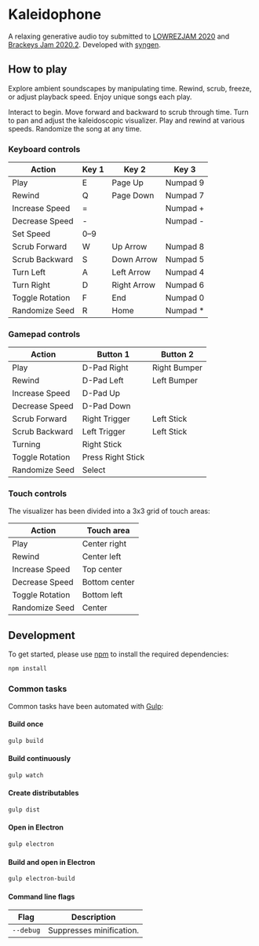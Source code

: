 # Kaleidophone
A relaxing generative audio toy submitted to [LOWREZJAM 2020](https://itch.io/jam/lowrezjam-2020) and [Brackeys Jam 2020.2](https://itch.io/jam/brackeys-4).
Developed with [syngen](https://github.com/nicross/syngen).

## How to play
Explore ambient soundscapes by manipulating time.
Rewind, scrub, freeze, or adjust playback speed.
Enjoy unique songs each play.

Interact to begin.
Move forward and backward to scrub through time.
Turn to pan and adjust the kaleidoscopic visualizer.
Play and rewind at various speeds.
Randomize the song at any time.

### Keyboard controls
| Action | Key 1 | Key 2 | Key 3 |
| - | - | - | - |
| Play | E | Page Up | Numpad 9 |
| Rewind | Q | Page Down | Numpad 7 |
| Increase Speed | = | | Numpad + |
| Decrease Speed | - | | Numpad - |
| Set Speed | 0–9 | | |
| Scrub Forward | W | Up Arrow | Numpad 8 |
| Scrub Backward | S | Down Arrow | Numpad 5 |
| Turn Left | A | Left Arrow | Numpad 4 |
| Turn Right | D | Right Arrow | Numpad 6 |
| Toggle Rotation | F | End | Numpad 0 |
| Randomize Seed | R | Home | Numpad * |

### Gamepad controls
| Action | Button 1 | Button 2 |
| - | - | - |
| Play | D-Pad Right | Right Bumper |
| Rewind | D-Pad Left | Left Bumper |
| Increase Speed | D-Pad Up | |
| Decrease Speed | D-Pad Down | |
| Scrub Forward | Right Trigger | Left Stick |
| Scrub Backward | Left Trigger | Left Stick |
| Turning | Right Stick | |
| Toggle Rotation | Press Right Stick | |
| Randomize Seed | Select | |

### Touch controls
The visualizer has been divided into a 3x3 grid of touch areas:

| Action | Touch area |
| - | - |
| Play | Center right |
| Rewind | Center left |
| Increase Speed | Top center |
| Decrease Speed | Bottom center |
| Toggle Rotation | Bottom left |
| Randomize Seed | Center |

## Development
To get started, please  use [npm](https://nodejs.org) to install the required dependencies:
```sh
npm install
```

### Common tasks
Common tasks have been automated with [Gulp](https://gulpjs.com):

#### Build once
```sh
gulp build
```

#### Build continuously
```sh
gulp watch
```

#### Create distributables
```sh
gulp dist
```

#### Open in Electron
```sh
gulp electron
```

#### Build and open in Electron
```sh
gulp electron-build
```

#### Command line flags
| Flag | Description |
| - | - |
| `--debug` | Suppresses minification. |
